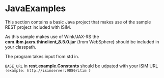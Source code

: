 # JavaExamples

This section contains a basic Java project that makes use of the sample REST project included with ISIM.

As this sample makes use of Wink/JAX-RS the **com.ibm.jaxrs.thinclient_8.5.0.jar** (from WebSphere) should be 
included in your classpath.

The program takes input from std in.

`BASE_URL` in **rest.example.Constants** should be udpated with your ISIM URL </br>
`(example: http://isimserver:9080/itim )`
